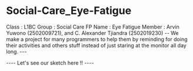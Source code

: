 # Social-Care_Eye-Fatigue
Class : L1BC
Group : Social Care
FP Name : Eye Fatigue
Member : Arvin Yuwono (2502009721), and C. Alexander Tjiandra (2502019230)
-- We make a project for many programmers to help them by reminding for doing their activities and others stuff instead of just staring at the monitor all day long. ---

----  Let's see our sketch here !!  ----
